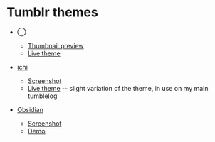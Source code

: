 Tumblr themes
=============

* [◯](http://github.com/inky/tumblr/blob/themes/◯.html)

    * [Thumbnail preview](http://github.com/inky/tumblr/blob/themes/◯-tn.png)
    * [Live theme](http://◯.tumblr.com/)

* [ichi](http://github.com/inky/tumblr/blob/themes/ichi.html)

    * [Screenshot](http://github.com/inky/tumblr/raw/themes/ichi.png)
    * [Live theme](http://found.boxofjunk.ws/)
        -- slight variation of the theme, in use on my main tumblelog

* [Obsidian](http://github.com/inky/tumblr/blob/themes/obsidian.html)

    * [Screenshot](http://github.com/inky/tumblr/raw/themes/obsidian.png)
    * [Demo](http://obsidian.tumblr.com/)
